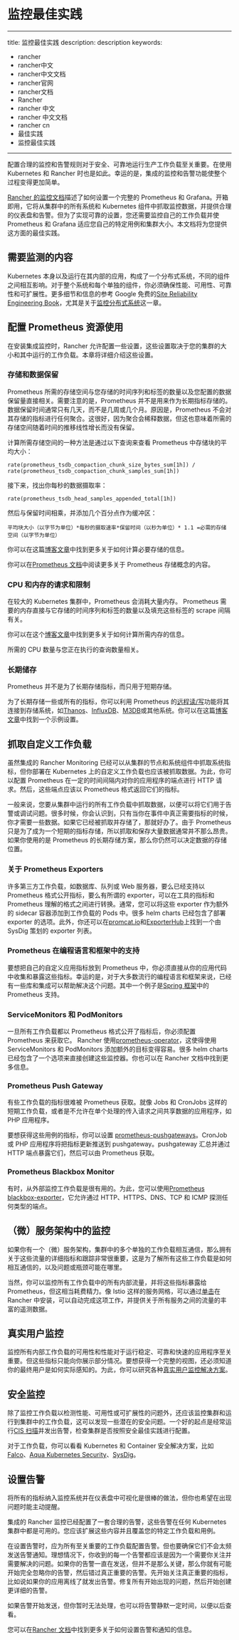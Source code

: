 # 监控最佳实践
---
title: 监控最佳实践
description: description
keywords:
  - rancher
  - rancher中文
  - rancher中文文档
  - rancher官网
  - rancher文档
  - Rancher
  - rancher 中文
  - rancher 中文文档
  - rancher cn
  - 最佳实践
  - 监控最佳实践
---

配置合理的监控和告警规则对于安全、可靠地运行生产工作负载至关重要。在使用 Kubernetes 和 Rancher 时也是如此。幸运的是，集成的监控和告警功能使整个过程变得更加简单。

[Rancher 的监控文档](/docs/rancher2.5/monitoring-alerting/_index)描述了如何设置一个完整的 Prometheus 和 Grafana。开箱即用，它将从集群中的所有系统和 Kubernetes 组件中抓取监控数据，并提供合理的仪表盘和告警。但为了实现可靠的设置，您还需要监控自己的工作负载并使 Prometheus 和 Grafana 适应您自己的特定用例和集群大小。本文档将为您提供这方面的最佳实践。

## 需要监测的内容

Kubernetes 本身以及运行在其内部的应用，构成了一个分布式系统，不同的组件之间相互影响。对于整个系统和每个单独的组件，你必须确保性能、可用性、可靠性和可扩展性。更多细节和信息的参考 Google 免费的[Site Reliability Engineering Book](https://landing.google.com/sre/sre-book/)，尤其是关于[监控分布式系统](https://landing.google.com/sre/sre-book/chapters/monitoring-distributed-systems/)这一章。

## 配置 Prometheus 资源使用

在安装集成监控时，Rancher 允许配置一些设置，这些设置取决于您的集群的大小和其中运行的工作负载。本章将详细介绍这些设置。

### 存储和数据保留

Prometheus 所需的存储空间与您存储的时间序列和标签的数量以及您配置的数据保留量直接相关。需要注意的是，Prometheus 并不是用来作为长期指标存储的。数据保留时间通常只有几天，而不是几周或几个月。原因是，Prometheus 不会对其存储的指标进行任何聚合。这很好，因为聚合会稀释数据，但这也意味着所需的存储空间随着时间的推移线性增长而没有保留。

计算所需存储空间的一种方法是通过以下查询来查看 Prometheus 中存储块的平均大小：

```
rate(prometheus_tsdb_compaction_chunk_size_bytes_sum[1h]) / rate(prometheus_tsdb_compaction_chunk_samples_sum[1h])
```

接下来，找出你每秒的数据摄取率：

```
rate(prometheus_tsdb_head_samples_appended_total[1h])
```

然后与保留时间相乘，并添加几个百分点作为缓冲区：

```
平均块大小（以字节为单位）*每秒的摄取速率*保留时间（以秒为单位）* 1.1 =必需的存储空间（以字节为单位）
```

你可以在这篇[博客文章](https://www.robustperception.io/how-much-disk-space-do-prometheus-blocks-use)中找到更多关于如何计算必要存储的信息。

你可以在[Prometheus 文档](https://prometheus.io/docs/prometheus/latest/storage)中阅读更多关于 Prometheus 存储概念的内容。

### CPU 和内存的请求和限制

在较大的 Kubernetes 集群中，Prometheus 会消耗大量内存。 Prometheus 需要的内存直接与它存储的时间序列和标签的数量以及填充这些标签的 scrape 间隔有关。

你可以在这个[博客文章](https://www.robustperception.io/how-much-ram-does-prometheus-2-x-need-for-cardinality-and-ingestion)中找到更多关于如何计算所需内存的信息。

所需的 CPU 数量与您正在执行的查询数量相关。

### 长期储存

Prometheus 并不是为了长期存储指标，而只用于短期存储。

为了长期存储一些或所有的指标，你可以利用 Prometheus 的[远程读/写](https://prometheus.io/docs/prometheus/latest/storage/#remote-storage-integrations)功能将其连接到存储系统，如[Thanos](https://thanos.io/)、[InfluxDB](https://www.influxdata.com/)、[M3DB](https://www.m3db.io/)或其他系统。你可以在这篇[博客文章](https://rancher.com/blog/2020/prometheus-metric-federation)中找到一个示例设置。

## 抓取自定义工作负载

虽然集成的 Rancher Monitoring 已经可以从集群的节点和系统组件中抓取系统指标，但你部署在 Kubernetes 上的自定义工作负载也应该被抓取数据。为此，你可以配置 Prometheus 在一定的时间间隔内对你的应用程序的端点进行 HTTP 请求。然后，这些端点应该以 Prometheus 格式返回它们的指标。

一般来说，您要从集群中运行的所有工作负载中抓取数据，以便可以将它们用于告警或调试问题。很多时候，你会认识到，只有当你在事件中真正需要指标的时候，你才需要一些数据。如果它已经被抓取并存储了，那就好办了。由于 Prometheus 只是为了成为一个短期的指标存储，所以抓取和保存大量数据通常并不那么昂贵。如果你使用的是 Prometheus 的长期存储方案，那么你仍然可以决定数据的存储位置。

### 关于 Prometheus Exporters

许多第三方工作负载，如数据库、队列或 Web 服务器，要么已经支持以 Prometheus 格式公开指标，要么有所谓的 exporter，可以在工具的指标和 Prometheus 理解的格式之间进行转换。通常，您可以将这些 exporter 作为额外的 sidecar 容器添加到工作负载的 Pods 中。很多 helm charts 已经包含了部署 exporter 的选项。此外，你还可以在[promcat.io](https://promcat.io/)和[ExporterHub](https://exporterhub.io/)上找到一个由 SysDig 策划的 exporter 列表。

### Prometheus 在编程语言和框架中的支持

要想把自己的自定义应用指标放到 Prometheus 中，你必须直接从你的应用代码中收集和暴露这些指标。幸运的是，对于大多数流行的编程语言和框架来说，已经有一些库和集成可以帮助解决这个问题。其中一个例子是[Spring 框架](https://docs.spring.io/spring-metrics/docs/current/public/prometheus)中的 Prometheus 支持。

### ServiceMonitors 和 PodMonitors

一旦所有工作负载都以 Prometheus 格式公开了指标后，你必须配置 Prometheus 来获取它。 Rancher 使用[prometheus-operator](https://github.com/prometheus-operator/prometheus-operator)，这使得使用 ServiceMonitors 和 PodMonitors 添加额外的目标变得容易。很多 helm charts 已经包含了一个选项来直接创建这些监控器。你也可以在 Rancher 文档中找到更多信息。

### Prometheus Push Gateway

有些工作负载的指标很难被 Prometheus 获取。就像 Jobs 和 CronJobs 这样的短期工作负载，或者是不允许在单个处理的传入请求之间共享数据的应用程序，如 PHP 应用程序。

要想获得这些用例的指标，你可以设置 [prometheus-pushgateways](https://github.com/prometheus/pushgateway)。CronJob 或 PHP 应用程序将把指标更新推送到 pushgateway。pushgateway 汇总并通过 HTTP 端点暴露它们，然后可以由 Prometheus 获取。

### Prometheus Blackbox Monitor

有时，从外部监控工作负载是很有用的。为此，您可以使用[Prometheus blackbox-exporter](https://github.com/prometheus/blackbox_exporter)，它允许通过 HTTP、HTTPS、DNS、TCP 和 ICMP 探测任何类型的端点。

## （微）服务架构中的监控

如果你有一个（微）服务架构，集群中的多个单独的工作负载相互通信，那么拥有关于这些流量的详细指标和跟踪非常很重要，这是为了解所有这些工作负载是如何相互通信的，以及问题或瓶颈可能在哪里。

当然，你可以监控所有工作负载中的所有内部流量，并将这些指标暴露给 Prometheus，但这相当耗费精力。像 Istio 这样的服务网格，可以通过[单击](/docs/rancher2.5/istio/_index)在 Rancher 中安装，可以自动完成这项工作，并提供关于所有服务之间的流量的丰富的遥测数据。

## 真实用户监控

监控所有内部工作负载的可用性和性能对于运行稳定、可靠和快速的应用程序至关重要。但这些指标只能向你展示部分情况。要想获得一个完整的视图，还必须知道你的最终用户是如何实际感知的。为此，你可以研究各种[真实用户监控解决方案](https://en.wikipedia.org/wiki/Real_user_monitoring)。

## 安全监控

除了监控工作负载以检测性能、可用性或可扩展性的问题外，还应该监控集群和运行到集群中的工作负载，这可以发现一些潜在的安全问题。一个好的起点是经常运行[CIS 扫描](/docs/rancher2.5/cis-scans/_index)并发出告警，检查集群是否按照安全最佳实践进行配置。

对于工作负载，你可以看看 Kubernetes 和 Container 安全解决方案，比如[Falco](https://falco.org/)、[Aqua Kubernetes Security](https://www.aquasec.com/solutions/kubernetes-container-security/)、[SysDig](https://sysdig.com/)。

## 设置告警

将所有的指标纳入监控系统并在仪表盘中可视化是很棒的做法，但你也希望在出现问题时能主动提醒。

集成的 Rancher 监控已经配置了一套合理的告警，这些告警在任何 Kubernetes 集群中都是可用的。您应该扩展这些内容并且覆盖您的特定工作负载和用例。

在设置告警时，应为所有至关重要的工作负载配置告警。但也要确保它们不会太频发送告警通知。理想情况下，你收到的每一个告警都应该是因为一个需要你关注并需要解决的问题。如果你的告警一直在发送，但并不是那么关键，那么你就有可能开始完全忽略你的告警，然后错过真正重要的告警。先开始关注真正重要的指标，比如说如果你的应用离线了就发出告警。修复所有开始出现的问题，然后开始创建更详细的告警。

如果告警开始发送，但你暂时无法处理，也可以将告警静默一定时间，以便以后查看。

您可以在[Rancher 文档](/docs/rancher2.5/monitoring-alerting/_index)中找到更多关于如何设置告警和通知的信息。
